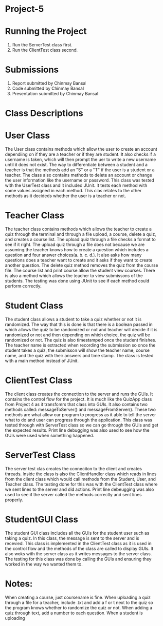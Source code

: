 # Project-5

# Running the Project
1. Run the ServerTest class first.
2. Run the ClientTest class second. 

# Submissions
1. Report submitted by Chinmay Bansal
2. Code submitted by Chinmay Bansal
3. Presentation submitted by Chinmay Bansal


# Class Descriptions

# User Class
The User class contains methods which allow the user to create an account dependiing on if they are a teacher or if they are student. It also checks if a username is taken, which will then prompt the uer to write a new username until it does not exist. The way to differentiate between a student and a teacher is that the methods add an "S" or a "T" if the user is a student or a teacher. The class also contains methods to delete an account or change the user information like the username or password. This class was tested with the UserTest class and it included JUnit. It tests each method with some values assigned in each method. This clas relates to the other methods as it decideds whether the user is a teacher or not.

# Teacher Class
The teacher class contains methods which allows the teacher to create a quiz through the terminal and through a file upload, a course, delete a quiz, and creates a course list. The upload quiz through a file checks a format to see if it right. The upload quiz through a file does not because we are assuming the teacher knows how to create a question which includes a question and four answer choices(a. b. c. d.). It also asks how many questions does a teacher want to create and it asks if they want to create another question. The delete quiz method removes the quiz from the course file. The course list and print course allow the student view courses. There is also a method which allows the teacher to view submissons of the students. The testing was done using JUnit to see if each method could perform correctly.

# Student Class
The student class allows a student to take a quiz whether or not it is randomized. The way that this is done is that there is a boolean passed in which allows the quiz to be randomized or not and teacher will decide if it is randomized or not and then depending on which choice, the quiz will be randomized or not. The quiz is also timestamped once the student finishes. The teacher name is extracted when recording the submission so once the student takes a quiz, the submisson will show the teacher name, course name, and the quiz with their answers and time stamp. The class is tested with a main method instead of JUnit. 

# ClientTest Class
The client class creates the connection to the server and runs the GUIs. It contains the control flow for the project. It is much like the QuizApp class from Project 4 as it transfomrs that class into GUIs. It also contains two methods called: messageToServer() and messageFromServer(). These two methods are what allow our program to progress as it able to tell the server what to do and user can progress through the application. This class was tested through with ServerTest class so we can go through the GUIs and get the expected results. Print line debugging was also used to see how the GUIs were used when something happened.

# ServerTest Class
The server test clas creates the conneciton to the client and creates threads. Inside the class is also the ClientHandler class which reads in lines from the client class which would call methods from the Student, User, and Teacher class. The testing done for this was with the ClientTest class where we sent lines to the server and did actions. Print line debeugging was also used to see if the server called the methods correctly and sent lines properly.

# StudentGUI Class
The student GUI class includes all the GUIs for the student user such as taking a quiz. In this class, the message is sent to the server and is recevied. This class is implemented in the ClientTest class as it is used in the control flow and the methods of the class are called to display GUIs. It also woks with the server class as it writes messages to the server class. The testing for this class was done by calling the GUIs and ensuring they worked in the way we wanted them to.

# Notes:

When creating a course, just coursename is fine. When uploading a quiz through a file for a teacher, include .txt and add a f or t next to the quiz so the program knows whether to randomize the quiz or not. When adding a quiz through text, add a number to each question. When a student is uploading
